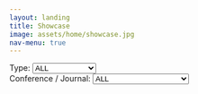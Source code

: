 ```yaml
---
layout: landing
title: Showcase
image: assets/home/showcase.jpg
nav-menu: true
---
```


<section id="one">
<div class="inner">

<div class="row">

<div class="2u 12u$(small)">
Type:
<select id="type_select" onChange="onSelect()">
  <option value='all'>ALL</option>
  <option value='publications'>Publications</option>
  <option value='seniorprojs'>Senior Projects</option>
</select>
</div>

<div class="3u 12u$(small)">
Conference / Journal:
<select id="conf_select" onChange="onSelect()">
  <option value='all'>ALL</option>
  <option value='siggraph'>SIGGRAPH (Asia) / TOG</option>
</select>
</div>

</div>

<p/>

<div id="contents" class="row">

<script>
// https://stackoverflow.com/questions/610406/javascript-equivalent-to-printf-string-format
// First, checks if it isn't implemented yet.
if (!String.prototype.format) {
  String.prototype.format = function() {
    var args = arguments;
    return this.replace(/{(\d+)}/g, function(match, number) { 
      return typeof args[number] != 'undefined'
        ? args[number]
        : match
      ;
    });
  };
}

function dynamicallyLoadScript(url) {
    var script = document.createElement("script");  // create a script DOM node
    script.src = url;  // set its src to the provided URL

    document.head.appendChild(script);  // add it to the end of the head section of the page (could change 'head' to 'body' to add it to the end of the body section instead)
}

dynamicallyLoadScript('publications_eng.js');

function onSelect() {
	var publications = publications_eng;

	var conf_select = document.getElementById("conf_select");
	var conf_value = conf_select.options[conf_select.selectedIndex].value;

	var contents_code = '';
	for(var i = 0; i < publications.length; i++) 
	{
		var pub = publications[i];
		var show = false;
		if(conf_value=='siggraph'
			&& (pub.conference_journal=='SIGGRAPH' || pub.conference_journal=='SIGGRAPH Asia'
				|| pub.conference_journal=='TOG'))
		{
			show = true;
			console.log(conf_value);
		}
		else if(conf_value=='all')
		{
			show = true;
		}

		if(show)
		{
			contents_code += '<div class="6u 12u$(small)">';
			contents_code += '<a href={0}><b>{1}</b></a><br/>'.format(pub.project_page, pub.title);
			contents_code += '<div id="iframe_container"> <div id="iframe">';
			contents_code += '{0}'.format(pub.video_iframe);;
			contents_code += '</div></div>';
			contents_code += '<br/></div>';
		}
	}

	var contents = document.getElementById("contents");
	contents.innerHTML = contents_code;
}

// set default value and trigger onchange event when window is loaded
window.onload = function () {
	var conf_select = document.getElementById("conf_select");
	conf_select.value = 'all';
	//conf_select.value = 'siggraph';
	conf_select.onchange();

}

</script>

</div>
</div>
</section>

<!--<section id="one">-->
<!--<div class="inner">-->
<!--<div class="row">-->

<!--<div class="6u 12u$(small)">-->
<!--<a href="publications/2018-iguana-ctrl.html"><b>Control of an Iguana Character Using Soft-Body Simulation</b></a><br/>-->
<!--<div id="iframe_container"> <div id="iframe">-->
<!--<iframe width="1280" height="720" src="https://www.youtube.com/embed/c37VEexDZaY" frameborder="0" allow="accelerometer; autoplay; encrypted-media; gyroscope; picture-in-picture" allowfullscreen></iframe>  -->
<!--</div></div>  -->
<!--</div>-->

<!--</div>-->
<!--</div>-->
<!--</section>-->
